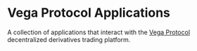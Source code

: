 # Vega Protocol Applications

A collection of applications that interact with the [Vega Protocol](https://vega.xyz/) decentralized derivatives trading platform.
